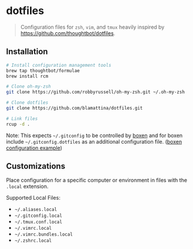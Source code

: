 # dotfiles
> Configuration files for `zsh`, `vim`, and `tmux` heavily inspired by https://github.com/thoughtbot/dotfiles.

## Installation
```sh
# Install configuration management tools
brew tap thoughtbot/formulae
brew install rcm

# Clone oh-my-zsh
git clone https://github.com/robbyrussell/oh-my-zsh.git ~/.oh-my-zsh

# Clone dotfiles
git clone https://github.com/blamattina/dotfiles.git

# Link files
rcup -d .
```

Note: This expects `~/.gitconfig` to be controlled by [boxen][boxen] and for
boxen include `~/.gitconfig.dotfiles` as an additional configuration file.
([boxen configuration example][boxen-git-example])

[boxen]: https://github.com/boxen/our-boxen/
[boxen-git-example]: https://github.com/blamattina/my-boxen/commit/0cbfab174a1d33d19d5f4f207d4b503805dbf480?diff=unified

## Customizations
Place configuration for a specific computer or environment in files with the
`.local` extension.

Supported Local Files:
- `~/.aliases.local`
- `~/.gitconfig.local`
- `~/.tmux.conf.local`
- `~/.vimrc.local`
- `~/.vimrc.bundles.local`
- `~/.zshrc.local`
